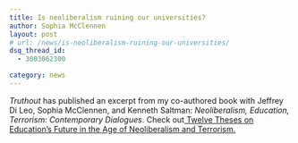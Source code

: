 ```yaml
---
title: Is neoliberalism ruining our universities?
author: Sophia McClennen
layout: post
# url: /news/is-neoliberalism-ruining-our-universities/
dsq_thread_id:
  - 3003062300

category: news
---
```

*Truthout* has published an excerpt from my co-authored book with Jeffrey Di Leo, Sophia McClennen, and Kenneth Saltman: *Neoliberalism, Education, Terrorism: Contemporary Dialogues*. Check out[ Twelve Theses on Education&#8217;s Future in the Age of Neoliberalism and Terrorism.][1]

 [1]: http://truth-out.org/opinion/item/24335-twelve-theses-on-educations-future-in-the-age-of-neoliberalism-and-terrorism